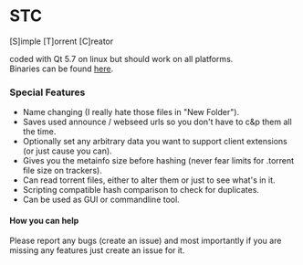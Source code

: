# STC
[S]imple [T]orrent [C]reator  

coded with Qt 5.7 on linux but should work on all platforms.  
Binaries can be found [here](https://github.com/travenn/STC/releases).
  
  
### Special Features
* Name changing (I really hate those files in "New Folder").
* Saves used announce / webseed urls so you don't have to c&p them all the time.
* Optionally set any arbitrary data you want to support client extensions (or just cause you can).
* Gives you the metainfo size before hashing (never fear limits for .torrent file size on trackers).
* Can read torrent files, either to alter them or just to see what's in it.
* Scripting compatible hash comparison to check for duplicates.
* Can be used as GUI or commandline tool.
  
  
  
  
  
#### How you can help
Please report any bugs (create an issue) and most importantly if you are missing any features just create an issue for it.
